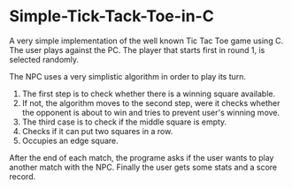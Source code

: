 # Simple-Tick-Tack-Toe-in-C
A very simple implementation of the well known Tic Tac Toe game using C.
The user plays against the PC. The player that starts first in round 1, is selected randomly.

The NPC uses a very simplistic algorithm in order to play its turn.

1. The first step is to check whether there is a winning square available.
2. If not, the algorithm moves to the second step, were it checks whether the opponent is about to win and tries to prevent user's winning move.
3. The third case is to check if the middle square is empty.
4. Checks if it can put two squares in a row.
5. Occupies an edge square.


After the end of each match, the programe asks if the user wants to play another match with the NPC.
Finally the user gets some stats and a score record.
